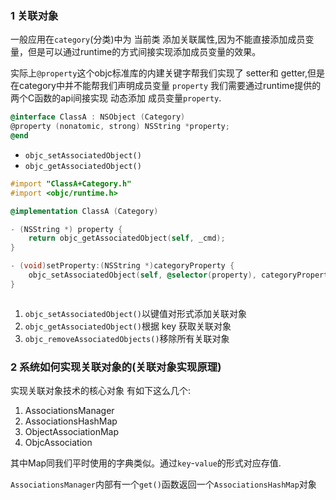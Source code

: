 ### 1 关联对象

一般应用在`category`(分类)中为 当前类 添加关联属性,因为不能直接添加成员变量，但是可以通过runtime的方式间接实现添加成员变量的效果。



实际上`@property`这个objc标准库的内建关键字帮我们实现了 setter和 getter,但是在category中并不能帮我们声明成员变量 `property` 我们需要通过runtime提供的两个C函数的api间接实现 动态添加 成员变量`property`.

```objectivec
@interface ClassA : NSObject (Category)
@property (nonatomic, strong) NSString *property;
@end
```

- `objc_setAssociatedObject()`
- `objc_getAssociatedObject()`

```objectivec
#import "ClassA+Category.h"
#import <objc/runtime.h>

@implementation ClassA (Category)

- (NSString *) property {
    return objc_getAssociatedObject(self, _cmd);
}

- (void)setProperty:(NSString *)categoryProperty {
    objc_setAssociatedObject(self, @selector(property), categoryProperty, OBJC_ASSOCIATION_RETAIN_NONATOMIC);
}
```



```

```

1.  `objc_setAssociatedObject()`以键值对形式添加关联对象
2.  `objc_getAssociatedObject()`根据 key 获取关联对象
3.  `objc_removeAssociatedObjects()`移除所有关联对象





### 2 系统如何实现关联对象的(关联对象实现原理)

实现关联对象技术的核心对象 有如下这么几个:

1. AssociationsManager
2. AssociationsHashMap
3. ObjectAssociationMap
4. ObjcAssociation

 

其中Map同我们平时使用的字典类似。通过`key`-`value`的形式对应存值.



`AssociationsManager`内部有一个`get()`函数返回一个`AssociationsHashMap`对象